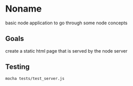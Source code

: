# Noname
basic node application to go through some node concepts

## Goals
create a static html page that is served by the node server

## Testing

    mocha tests/test_server.js
